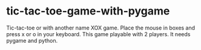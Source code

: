 # tic-tac-toe-game-with-pygame
Tic-tac-toe or with another name XOX game.
Place the mouse in boxes and press x or o in your keyboard.
This game playable with 2 players. It needs pygame and python.
